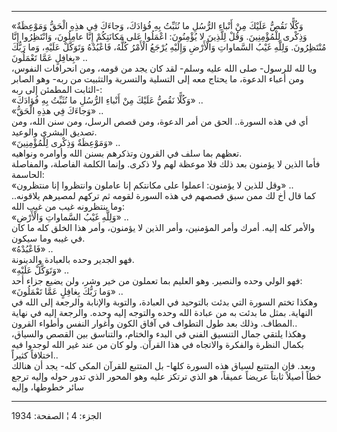 ------------------------------------------------------------------------

«وَكُلًّا نَقُصُّ عَلَيْكَ مِنْ أَنْباءِ الرُّسُلِ ما نُثَبِّتُ بِهِ فُؤادَكَ، وَجاءَكَ فِي هذِهِ الْحَقُّ وَمَوْعِظَةٌ
وَذِكْرى لِلْمُؤْمِنِينَ. وَقُلْ لِلَّذِينَ لا يُؤْمِنُونَ: اعْمَلُوا عَلى مَكانَتِكُمْ إِنَّا عامِلُونَ،
وَانْتَظِرُوا إِنَّا مُنْتَظِرُونَ. وَلِلَّهِ غَيْبُ السَّماواتِ وَالْأَرْضِ وَإِلَيْهِ يُرْجَعُ الْأَمْرُ كُلُّهُ،
فَاعْبُدْهُ وَتَوَكَّلْ عَلَيْهِ، وَما رَبُّكَ بِغافِلٍ عَمَّا تَعْمَلُونَ» ..  
ويا لله للرسول- صلى الله عليه وسلم- لقد كان يجد من قومه، ومن انحرافات
النفوس، ومن أعباء الدعوة، ما يحتاج معه إلى التسلية والتسرية والتثبيت من
ربه- وهو الصابر الثابت المطمئن إلى ربه-:  
«وَكُلًّا نَقُصُّ عَلَيْكَ مِنْ أَنْباءِ الرُّسُلِ ما نُثَبِّتُ بِهِ فُؤادَكَ» ..  
«وَجاءَكَ فِي هذِهِ الْحَقُّ» ..  
أي في هذه السورة.. الحق من أمر الدعوة، ومن قصص الرسل، ومن سنن الله، ومن
تصديق البشرى والوعيد.  
«وَمَوْعِظَةٌ وَذِكْرى لِلْمُؤْمِنِينَ» ..  
تعظهم بما سلف في القرون وتذكرهم بسنن الله وأوامره ونواهيه.  
فأما الذين لا يؤمنون بعد ذلك فلا موعظة لهم ولا ذكرى. وإنما الكلمة
الفاصلة، والمفاصلة الحاسمة:  
«وقل للذين لا يؤمنون: اعملوا على مكانتكم إنا عاملون وانتظروا إنا
منتظرون» ..  
كما قال أخ لك ممن سبق قصصهم في هذه السورة لقومه ثم تركهم لمصيرهم
يلاقونه.. وما ينتظرونه غيب من غيب الله:  
«وَلِلَّهِ غَيْبُ السَّماواتِ وَالْأَرْضِ» ..  
والأمر كله إليه. أمرك وأمر المؤمنين، وأمر الذين لا يؤمنون، وأمر هذا
الخلق كله ما كان في غيبه وما سيكون.  
«فَاعْبُدْهُ» ..  
فهو الجدير وحده بالعبادة والدينونة.  
«وَتَوَكَّلْ عَلَيْهِ» ..  
فهو الولي وحده والنصير. وهو العليم بما تعملون من خير وشر، ولن يضيع جزاء
أحد:  
«وَما رَبُّكَ بِغافِلٍ عَمَّا تَعْمَلُونَ» ..  
وهكذا تختم السورة التي بدئت بالتوحيد في العبادة، والتوبة والإنابة
والرجعة إلى الله في النهاية. بمثل ما بدئت به من عبادة الله وحده والتوجه
إليه وحده. والرجعة إليه في نهاية المطاف. وذلك بعد طول التطواف في آفاق
الكون وأغوار النفس وأطواء القرون..  
وهكذا يلتقي جمال التنسيق الفني في البدء والختام، والتناسق بين القصص
والسياق، بكمال النظرة والفكرة والاتجاه في هذا القرآن. ولو كان من عند غير
الله لوجدوا فيه اختلافاً كثيراً..  
وبعد. فإن المتتبع لسياق هذه السورة كلها- بل المتتبع للقرآن المكي كله-
يجد أن هنالك خطاً أصيلاً ثابتاً عريضاً عميقاً، هو الذي ترتكز عليه وهو المحور
الذي تدور حوله وإليه ترجع سائر خطوطها، وإليه

------------------------------------------------------------------------

الجزء: 4 ¦ الصفحة: 1934
